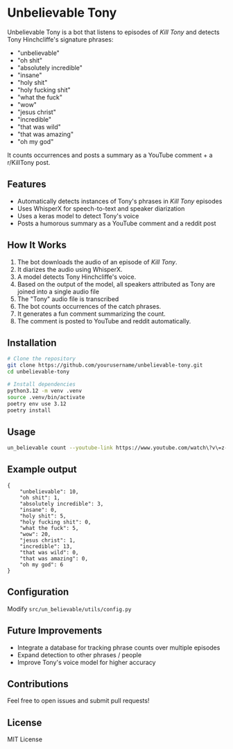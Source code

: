 # Unbelievable Tony

Unbelievable Tony is a bot that listens to episodes of *Kill Tony* and detects Tony Hinchcliffe's signature phrases: 
- "unbelievable" 
- "oh shit"
- "absolutely incredible"
- "insane"
- "holy shit"
- "holy fucking shit"
- "what the fuck"
- "wow"
- "jesus christ"
- "incredible"
- "that was wild"
- "that was amazing"
- "oh my god"

It counts occurrences and posts a summary as a YouTube comment + a r/KillTony post.

## Features
- Automatically detects instances of Tony's phrases in *Kill Tony* episodes
- Uses WhisperX for speech-to-text and speaker diarization
- Uses a keras model to detect Tony's voice
- Posts a humorous summary as a YouTube comment and a reddit post

## How It Works
1. The bot downloads the audio of an episode of *Kill Tony*.
2. It diarizes the audio using WhisperX.
3. A model detects Tony Hinchcliffe's voice.
4. Based on the output of the model, all speakers attributed as Tony are joined into a single audio file
5. The "Tony" audio file is transcribed
4. The bot counts occurrences of the catch phrases.
5. It generates a fun comment summarizing the count.
6. The comment is posted to YouTube and reddit automatically.

## Installation
```bash
# Clone the repository
git clone https://github.com/yourusername/unbelievable-tony.git
cd unbelievable-tony

# Install dependencies
python3.12 -m venv .venv
source .venv/bin/activate
poetry env use 3.12
poetry install
```

## Usage
```bash
un_believable count --youtube-link https://www.youtube.com/watch\?v\=z-21SI0mtv4 --hf-token hf_token
```
## Example output
```
{
    "unbelievable": 10,
    "oh shit": 1,
    "absolutely incredible": 3,
    "insane": 0,
    "holy shit": 5,
    "holy fucking shit": 0,
    "what the fuck": 5,
    "wow": 20,
    "jesus christ": 1,
    "incredible": 13,
    "that was wild": 0,
    "that was amazing": 0,
    "oh my god": 6
}
```
## Configuration
Modify `src/un_believable/utils/config.py`

## Future Improvements
- Integrate a database for tracking phrase counts over multiple episodes
- Expand detection to other phrases / people
- Improve Tony's voice model for higher accuracy

## Contributions
Feel free to open issues and submit pull requests!

## License
MIT License

